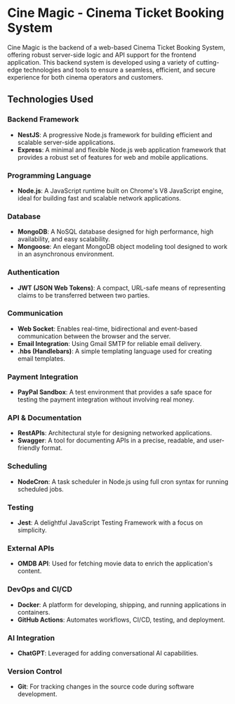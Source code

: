 # Cine Magic - Cinema Ticket Booking System

Cine Magic is the backend of a web-based Cinema Ticket Booking System, offering robust server-side logic and API support for the frontend application. This backend system is developed using a variety of cutting-edge technologies and tools to ensure a seamless, efficient, and secure experience for both cinema operators and customers.

## Technologies Used

### Backend Framework
- **NestJS**: A progressive Node.js framework for building efficient and scalable server-side applications.
- **Express**: A minimal and flexible Node.js web application framework that provides a robust set of features for web and mobile applications.

### Programming Language
- **Node.js**: A JavaScript runtime built on Chrome's V8 JavaScript engine, ideal for building fast and scalable network applications.

### Database
- **MongoDB**: A NoSQL database designed for high performance, high availability, and easy scalability.
- **Mongoose**: An elegant MongoDB object modeling tool designed to work in an asynchronous environment.

### Authentication
- **JWT (JSON Web Tokens)**: A compact, URL-safe means of representing claims to be transferred between two parties.

### Communication
- **Web Socket**: Enables real-time, bidirectional and event-based communication between the browser and the server.
- **Email Integration**: Using Gmail SMTP for reliable email delivery.
- **.hbs (Handlebars)**: A simple templating language used for creating email templates.

### Payment Integration
- **PayPal Sandbox**: A test environment that provides a safe space for testing the payment integration without involving real money.

### API & Documentation
- **RestAPIs**: Architectural style for designing networked applications.
- **Swagger**: A tool for documenting APIs in a precise, readable, and user-friendly format.

### Scheduling
- **NodeCron**: A task scheduler in Node.js using full cron syntax for running scheduled jobs.

### Testing
- **Jest**: A delightful JavaScript Testing Framework with a focus on simplicity.

### External APIs
- **OMDB API**: Used for fetching movie data to enrich the application's content.

### DevOps and CI/CD
- **Docker**: A platform for developing, shipping, and running applications in containers.
- **GitHub Actions**: Automates workflows, CI/CD, testing, and deployment.

### AI Integration
- **ChatGPT**: Leveraged for adding conversational AI capabilities.

### Version Control
- **Git**: For tracking changes in the source code during software development.